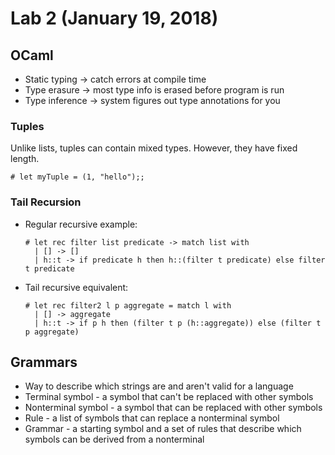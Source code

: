 # Lab 2 (January 19, 2018)
## OCaml
* Static typing -> catch errors at compile time
* Type erasure -> most type info is erased before program is run
* Type inference -> system figures out type annotations for you
### Tuples
Unlike lists, tuples can contain mixed types. However, they have fixed length.
```
# let myTuple = (1, "hello");;
```
### Tail Recursion
* Regular recursive example:
  ```
  # let rec filter list predicate -> match list with
    | [] -> []
    | h::t -> if predicate h then h::(filter t predicate) else filter t predicate
  ```
* Tail recursive equivalent:
  ```
  # let rec filter2 l p aggregate = match l with
    | [] -> aggregate
    | h::t -> if p h then (filter t p (h::aggregate)) else (filter t p aggregate)
  ```
## Grammars
* Way to describe which strings are and aren't valid for a language
* Terminal symbol - a symbol that can't be replaced with other symbols
* Nonterminal symbol - a symbol that can be replaced with other symbols
* Rule - a list of symbols that can replace a nonterminal symbol
* Grammar - a starting symbol and a set of rules that describe which symbols can be derived from a nonterminal

